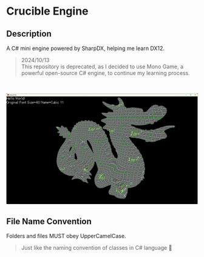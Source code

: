 # Crucible Engine
## Description
A C# mini engine powered by SharpDX, helping me learn DX12.

> 2024/10/13 <br/>
> This repository is deprecated, as I decided to use Mono Game, a powerful open-source C# engine, to continue my learning process.
<br/>

![Showcase](./showcase.png)

## File Name Convention
Folders and files MUST obey UpperCamelCase.<br/>
>Just like the naming convention of classes in C# language 🥰
